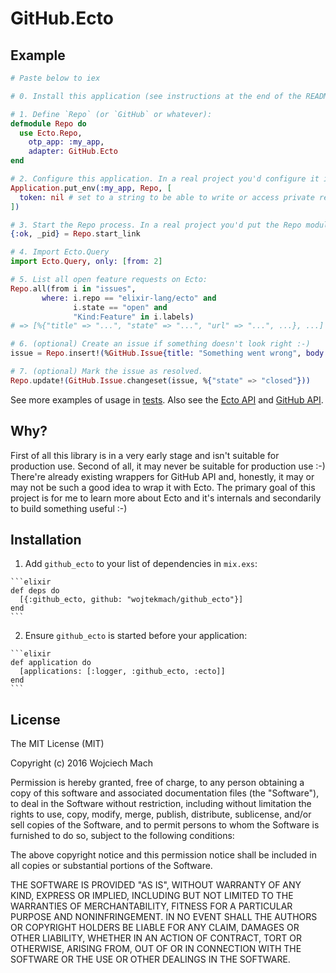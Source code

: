 # GitHub.Ecto

## Example

```elixir
# Paste below to iex

# 0. Install this application (see instructions at the end of the README)

# 1. Define `Repo` (or `GitHub` or whatever):
defmodule Repo do
  use Ecto.Repo,
    otp_app: :my_app,
    adapter: GitHub.Ecto
end

# 2. Configure this application. In a real project you'd configure it in config/*.exs as does every other adapter.
Application.put_env(:my_app, Repo, [
  token: nil # set to a string to be able to write or access private repos. Be careful!
])

# 3. Start the Repo process. In a real project you'd put the Repo module in your project's supervision tree:
{:ok, _pid} = Repo.start_link

# 4. Import Ecto.Query
import Ecto.Query, only: [from: 2]

# 5. List all open feature requests on Ecto:
Repo.all(from i in "issues",
       where: i.repo == "elixir-lang/ecto" and
              i.state == "open" and
              "Kind:Feature" in i.labels)
# => [%{"title" => "...", "state" => "...", "url" => "...", ...}, ...]

# 6. (optional) Create an issue if something doesn't look right :-)
issue = Repo.insert!(%GitHub.Issue{title: "Something went wrong", body: "Everything's broken", repo: "wojtekmach/github_ecto"})

# 7. (optional) Mark the issue as resolved.
Repo.update!(GitHub.Issue.changeset(issue, %{"state" => "closed"}))
```

See more examples of usage in [tests](test/github_ecto_test.exs). Also see the [Ecto API](http://hexdocs.pm/ecto/Ecto.html) and [GitHub API](https://developer.github.com/v3).

## Why?

First of all this library is in a very early stage and isn't suitable for production use.
Second of all, it may never be suitable for production use :-)
There're already existing wrappers for GitHub API and, honestly, it may or may not be such a good
idea to wrap it with Ecto. The primary goal of this project is for me to learn more about Ecto and it's internals and secondarily to build something useful :-)

## Installation

  1. Add `github_ecto` to your list of dependencies in `mix.exs`:

    ```elixir
    def deps do
      [{:github_ecto, github: "wojtekmach/github_ecto"}]
    end
    ```

  2. Ensure `github_ecto` is started before your application:

    ```elixir
    def application do
      [applications: [:logger, :github_ecto, :ecto]]
    end
    ```

## License

The MIT License (MIT)

Copyright (c) 2016 Wojciech Mach

Permission is hereby granted, free of charge, to any person obtaining a copy of this software and associated documentation files (the "Software"), to deal in the Software without restriction, including without limitation the rights to use, copy, modify, merge, publish, distribute, sublicense, and/or sell copies of the Software, and to permit persons to whom the Software is furnished to do so, subject to the following conditions:

The above copyright notice and this permission notice shall be included in all copies or substantial portions of the Software.

THE SOFTWARE IS PROVIDED "AS IS", WITHOUT WARRANTY OF ANY KIND, EXPRESS OR IMPLIED, INCLUDING BUT NOT LIMITED TO THE WARRANTIES OF MERCHANTABILITY, FITNESS FOR A PARTICULAR PURPOSE AND NONINFRINGEMENT. IN NO EVENT SHALL THE AUTHORS OR COPYRIGHT HOLDERS BE LIABLE FOR ANY CLAIM, DAMAGES OR OTHER LIABILITY, WHETHER IN AN ACTION OF CONTRACT, TORT OR OTHERWISE, ARISING FROM, OUT OF OR IN CONNECTION WITH THE SOFTWARE OR THE USE OR OTHER DEALINGS IN THE SOFTWARE.
